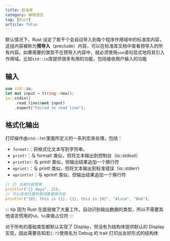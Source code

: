 ```yaml
---
title: 标准库
category: 编程语言
tag: [Rust]
article: false
---
```


默认情况下，Rust 设定了若干个会自动导入到每个程序作用域中的标准库内容，这组内容被称为**预导入**（preclude）内容，可以在标准库文档中查看预导入的所有内容。如果需要的类型不在预导入内容中，就必须使用`use`语句显式地将其引入作用域。比如`std::io`库提供很多有用的功能，包括接收用户输入的功能

## 输入

```rust
use std::io;
let mut input = String::new();
io::stdin()
    .read_line(&mut input)
    .expect("Failed to read line");
```

## 格式化输出

打印操作由`std::fmt`里面所定义的一系列宏来处理，包括：

+ `format!`：将格式化文本写到字符串。
+ `print!`：与 format! 类似，但将文本输出到控制台（io::stdout）
+ `println!`: 与 print! 类似，但输出结果追加一个换行符
+ `eprint!`：与 print! 类似，但将文本输出到标准错误（io::stderr）
+ `eprintln!`：与 eprint! 类似，但输出结果追加一个换行符

```rust
// {} 会被内容替换
println!("{} days", 31);
// 可以使用位置参数调整替换内容
println!("{0}, this is {1}. {1}, this is {0}", "Alice", "Bob");
```

::: tip
因为 Rust 在底层做了大量工作，自动识别输出数据的类型，所以不需要其他语言惯用的`%d`，`%s`来做占位符
:::

对于所有的基础类型都默认实现了 Display，但没有为结构体提供默认的 Display 实现，因此需要告知宏`{:?}`使用名为 Debug 的 trait 打印出友好形式的结构体
